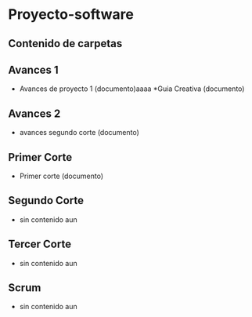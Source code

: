 # Proyecto-software

## Contenido de carpetas

## Avances 1
* Avances de proyecto 1 (documento)aaaa
*Guia Creativa (documento)

## Avances 2
* avances segundo corte (documento)

## Primer Corte
* Primer corte (documento)

## Segundo Corte
* sin contenido aun

## Tercer Corte
* sin contenido aun

## Scrum
* sin contenido aun
